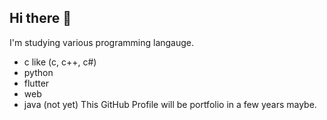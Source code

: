 ## Hi there 👋

I'm studying various programming langauge.
- c like (c, c++, c#)
- python
- flutter
- web
- java (not yet)
This GitHub Profile will be portfolio in a few years maybe.

<!--
**taegilIm/taegilim** is a ✨ _special_ ✨ repository because its `README.md` (this file) appears on your GitHub profile.

Here are some ideas to get you started:

- 🔭 I’m currently working on ...
- 🌱 I’m currently learning ...
- 👯 I’m looking to collaborate on ...
- 🤔 I’m looking for help with ...
- 💬 Ask me about ...
- 📫 How to reach me: ...
- 😄 Pronouns: ...
- ⚡ Fun fact: ...
-->
